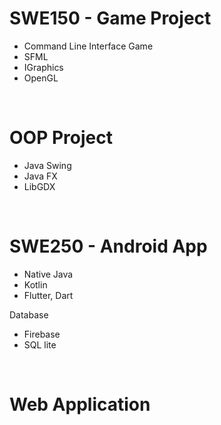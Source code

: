 # SWE150 - Game Project

- Command Line Interface Game
- SFML
- IGraphics
- OpenGL

<br>

# OOP Project

- Java Swing
- Java FX
- LibGDX

<br>

# SWE250 - Android App

- Native Java
- Kotlin
- Flutter, Dart

Database
- Firebase
- SQL lite

<br>

# Web Application